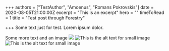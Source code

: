 +++
authors = ["TestAuthor", "Amoenus", "Romans Pokrovskis"]
date = 2020-08-05T21:00:00Z
excerpt = "This is an excerpt"
hero = ""
timeToRead = 1
title = "Test post through Forestry"

+++
Some text just for test. Lorem ipsum dolor. 

Some more text and an image
![](/images/mockup_handle-on-right_11oz.jpg)
![This is the alt text for small image](/images/mockup_handle-on-right_11oz.jpg)
![This is the alt text for small image](/images/mockup_handle-on-right_11oz.jpg?nf_resize=fit&w=300&h=400)
